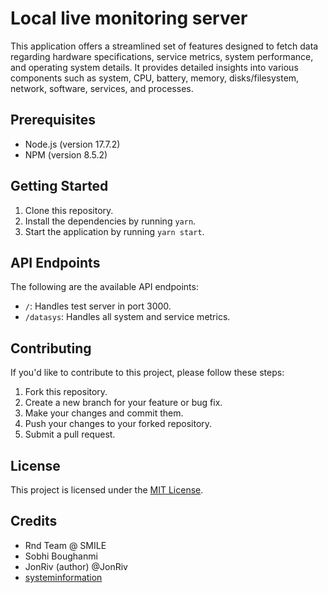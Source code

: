 # Local live monitoring server

This application offers a streamlined set of features designed to fetch data regarding hardware specifications, service metrics, system performance, and operating system details. It provides detailed insights into various components such as system, CPU, battery, memory, disks/filesystem, network, software, services, and processes.

## Prerequisites

- Node.js (version 17.7.2)
- NPM (version 8.5.2)

## Getting Started

1. Clone this repository.
2. Install the dependencies by running `yarn`.
3. Start the application by running `yarn start`.

## API Endpoints

The following are the available API endpoints:

- `/`: Handles test server in port 3000.
- `/datasys`: Handles all system and service metrics.

## Contributing

If you'd like to contribute to this project, please follow these steps:

1. Fork this repository.
2. Create a new branch for your feature or bug fix.
3. Make your changes and commit them.
4. Push your changes to your forked repository.
5. Submit a pull request.

## License

This project is licensed under the [MIT License](LICENSE).

## Credits
- Rnd Team @ SMILE
- Sobhi Boughanmi
- JonRiv (author) @JonRiv
- [systeminformation](https://www.npmjs.com/package/systeminformation)

